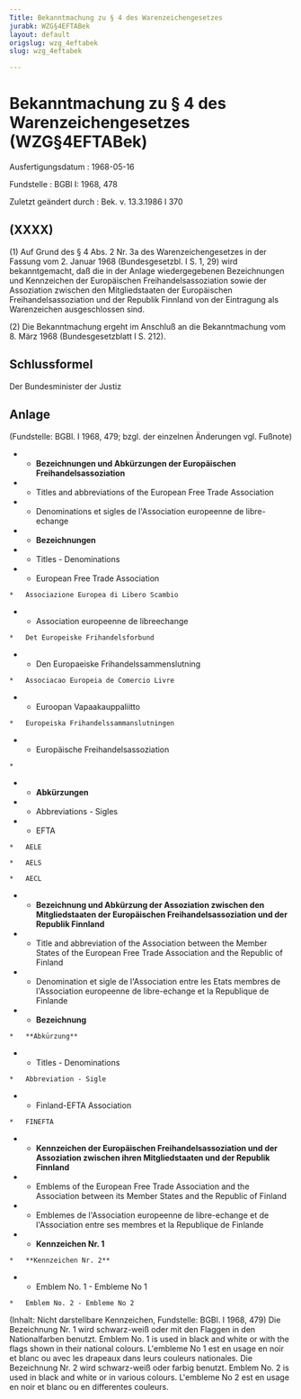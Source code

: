 ```yaml
---
Title: Bekanntmachung zu § 4 des Warenzeichengesetzes
jurabk: WZG§4EFTABek
layout: default
origslug: wzg_4eftabek
slug: wzg_4eftabek

---
```


# Bekanntmachung zu § 4 des Warenzeichengesetzes (WZG§4EFTABek)

Ausfertigungsdatum
:   1968-05-16

Fundstelle
:   BGBl I: 1968, 478

Zuletzt geändert durch
:   Bek. v. 13.3.1986 I 370


## (XXXX)

(1) Auf Grund des § 4 Abs. 2 Nr. 3a des Warenzeichengesetzes in der
Fassung vom 2. Januar 1968 (Bundesgesetzbl. I S. 1, 29) wird
bekanntgemacht, daß die in der Anlage wiedergegebenen Bezeichnungen
und Kennzeichen der Europäischen Freihandelsassoziation sowie der
Assoziation zwischen den Mitgliedstaaten der Europäischen
Freihandelsassoziation und der Republik Finnland von der Eintragung
als Warenzeichen ausgeschlossen sind.

(2) Die Bekanntmachung ergeht im Anschluß an die Bekanntmachung vom 8.
März 1968 (Bundesgesetzblatt I S. 212).


## Schlussformel

Der Bundesminister der Justiz


## Anlage

(Fundstelle: BGBl. I 1968, 479;
bzgl. der einzelnen Änderungen vgl. Fußnote)

*    *   **Bezeichnungen und Abkürzungen der Europäischen
        Freihandelsassoziation**


*    *   Titles and abbreviations of the European Free Trade Association


*    *   Denominations et sigles de l'Association europeenne de libre-echange


*    *   **Bezeichnungen**


*    *   Titles - Denominations


*    *   European Free Trade Association

    *   Associazione Europea di Libero Scambio


*    *   Association europeenne de libreechange

    *   Det Europeiske Frihandelsforbund


*    *   Den Europaeiske Frihandelssammenslutning

    *   Associacao Europeia de Comercio Livre


*    *   Euroopan Vapaakauppaliitto

    *   Europeiska Frihandelssammanslutningen


*    *   Europäische Freihandelsassoziation

    *

*    *   **Abkürzungen**


*    *   Abbreviations - Sigles


*    *   EFTA

    *   AELE

    *   AELS

    *   AECL


*    *   **Bezeichnung und Abkürzung der Assoziation zwischen den
        Mitgliedstaaten der Europäischen Freihandelsassoziation und der
        Republik Finnland**


*    *   Title and abbreviation of the Association between the Member States of
        the European Free Trade Association and the Republic of Finland


*    *   Denomination et sigle de l'Association entre les Etats membres de
        l'Association europeenne de libre-echange et la Republique de Finlande


*    *   **Bezeichnung**

    *   **Abkürzung**


*    *   Titles - Denominations

    *   Abbreviation - Sigle


*    *   Finland-EFTA Association

    *   FINEFTA


*    *   **Kennzeichen der Europäischen Freihandelsassoziation und der
        Assoziation zwischen ihren Mitgliedstaaten und der Republik Finnland**


*    *   Emblems of the European Free Trade Association and the Association
        between its Member States and the Republic of Finland


*    *   Emblemes de l'Association europeenne de libre-echange et de
        l'Association entre ses membres et la Republique de Finlande


*    *   **Kennzeichen Nr. 1**

    *   **Kennzeichen Nr. 2**


*    *   Emblem No. 1 - Embleme No 1

    *   Emblem No. 2 - Embleme No 2



(Inhalt: Nicht darstellbare Kennzeichen,
Fundstelle: BGBl. I 1968, 479)
Die Bezeichnung Nr. 1 wird schwarz-weiß oder mit den Flaggen in den
Nationalfarben benutzt.
Emblem No. 1 is used in black and white or with the flags shown in
their national colours.
L'embleme No 1 est en usage en noir et blanc ou avec les drapeaux dans
leurs couleurs nationales.
Die Bezeichnung Nr. 2 wird schwarz-weiß oder farbig benutzt.
Emblem No. 2 is used in black and white or in various colours.
L'embleme No 2 est en usage en noir et blanc ou en differentes
couleurs.

